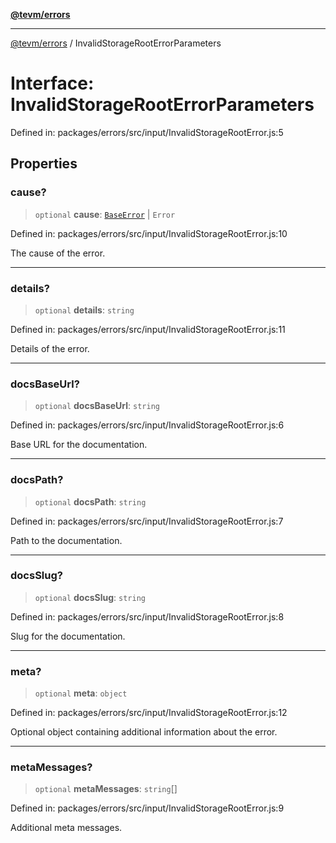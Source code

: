 [**@tevm/errors**](../README.md)

***

[@tevm/errors](../globals.md) / InvalidStorageRootErrorParameters

# Interface: InvalidStorageRootErrorParameters

Defined in: packages/errors/src/input/InvalidStorageRootError.js:5

## Properties

### cause?

> `optional` **cause**: [`BaseError`](../classes/BaseError.md) \| `Error`

Defined in: packages/errors/src/input/InvalidStorageRootError.js:10

The cause of the error.

***

### details?

> `optional` **details**: `string`

Defined in: packages/errors/src/input/InvalidStorageRootError.js:11

Details of the error.

***

### docsBaseUrl?

> `optional` **docsBaseUrl**: `string`

Defined in: packages/errors/src/input/InvalidStorageRootError.js:6

Base URL for the documentation.

***

### docsPath?

> `optional` **docsPath**: `string`

Defined in: packages/errors/src/input/InvalidStorageRootError.js:7

Path to the documentation.

***

### docsSlug?

> `optional` **docsSlug**: `string`

Defined in: packages/errors/src/input/InvalidStorageRootError.js:8

Slug for the documentation.

***

### meta?

> `optional` **meta**: `object`

Defined in: packages/errors/src/input/InvalidStorageRootError.js:12

Optional object containing additional information about the error.

***

### metaMessages?

> `optional` **metaMessages**: `string`[]

Defined in: packages/errors/src/input/InvalidStorageRootError.js:9

Additional meta messages.

